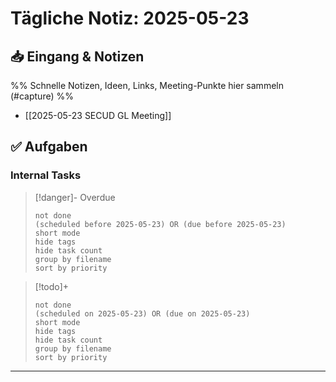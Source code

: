 # Tägliche Notiz: 2025-05-23

## 📥 Eingang & Notizen

%% Schnelle Notizen, Ideen, Links, Meeting-Punkte hier sammeln (#capture) %%

* [[2025-05-23 SECUD GL Meeting]]

## ✅ Aufgaben

### Internal Tasks

> [!danger]- Overdue
>```tasks
>not done
>(scheduled before 2025-05-23) OR (due before 2025-05-23)
>short mode
>hide tags
>hide task count
>group by filename
>sort by priority
>```

> [!todo]+
>```tasks
>not done
>(scheduled on 2025-05-23) OR (due on 2025-05-23)
>short mode
>hide tags
>hide task count
>group by filename
>sort by priority
>```

---
